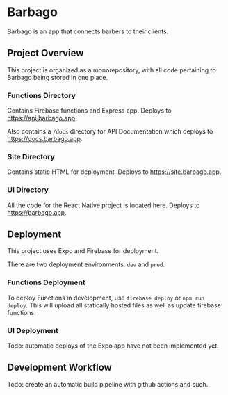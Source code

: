# Barbago

Barbago is an app that connects barbers to their clients.

## Project Overview

This project is organized as a monorepository, with all code pertaining to Barbago being stored in one place.

### Functions Directory

Contains Firebase functions and Express app. Deploys to <https://api.barbago.app>.

Also contains a `/docs` directory for API Documentation which deploys to <https://docs.barbago.app>.

### Site Directory

Contains static HTML for deployment. Deploys to <https://site.barbago.app>.

### UI Directory

All the code for the React Native project is located here. Deploys to <https://barbago.app>.

## Deployment

This project uses Expo and Firebase for deployment.

There are two deployment environments: `dev` and `prod`. 

### Functions Deployment

To deploy Functions in development, use `firebase deploy` or `npm run deploy`. This will upload all statically hosted files as well as update firebase functions.

### UI Deployment

Todo: automatic deploys of the Expo app have not been implemented yet.

## Development Workflow

Todo: create an automatic build pipeline with github actions and such.
